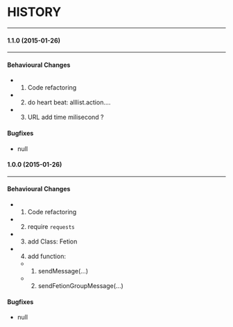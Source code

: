 # HISTORY
----------------------------------------

#### 1.1.0 (2015-01-26) 
----------------------------------------

#### Behavioural Changes
* 1. Code refactoring
* 2. do heart beat: alllist.action....
* 3. URL add time milisecond ?

#### Bugfixes
* null


#### 1.0.0 (2015-01-26) 
----------------------------------------

#### Behavioural Changes
* 1. Code refactoring
* 2. require `requests`
* 3. add Class: Fetion
* 4. add function:
    * 1. sendMessage(...)
    * 2. sendFetionGroupMessage(...)

#### Bugfixes
* null


